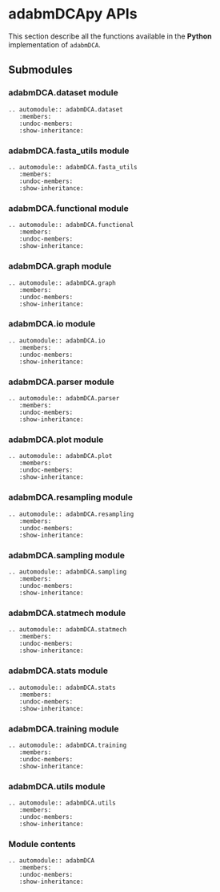 # adabmDCApy APIs

This section describe all the functions available in the **Python** implementation of `adabmDCA`.

## Submodules

### adabmDCA.dataset module

```{eval-rst}
.. automodule:: adabmDCA.dataset
   :members:
   :undoc-members:
   :show-inheritance:
```

### adabmDCA.fasta_utils module

```{eval-rst}
.. automodule:: adabmDCA.fasta_utils
   :members:
   :undoc-members:
   :show-inheritance:
```

### adabmDCA.functional module

```{eval-rst}
.. automodule:: adabmDCA.functional
   :members:
   :undoc-members:
   :show-inheritance:
```

### adabmDCA.graph module

```{eval-rst}
.. automodule:: adabmDCA.graph
   :members:
   :undoc-members:
   :show-inheritance:
```

### adabmDCA.io module

```{eval-rst}
.. automodule:: adabmDCA.io
   :members:
   :undoc-members:
   :show-inheritance:
```

### adabmDCA.parser module

```{eval-rst}
.. automodule:: adabmDCA.parser
   :members:
   :undoc-members:
   :show-inheritance:
```

### adabmDCA.plot module

```{eval-rst}
.. automodule:: adabmDCA.plot
   :members:
   :undoc-members:
   :show-inheritance:
```

### adabmDCA.resampling module

```{eval-rst}
.. automodule:: adabmDCA.resampling
   :members:
   :undoc-members:
   :show-inheritance:
```

### adabmDCA.sampling module

```{eval-rst}
.. automodule:: adabmDCA.sampling
   :members:
   :undoc-members:
   :show-inheritance:
```

### adabmDCA.statmech module

```{eval-rst}
.. automodule:: adabmDCA.statmech
   :members:
   :undoc-members:
   :show-inheritance:
```

### adabmDCA.stats module

```{eval-rst}
.. automodule:: adabmDCA.stats
   :members:
   :undoc-members:
   :show-inheritance:
```

### adabmDCA.training module

```{eval-rst}
.. automodule:: adabmDCA.training
   :members:
   :undoc-members:
   :show-inheritance:
```

### adabmDCA.utils module

```{eval-rst}
.. automodule:: adabmDCA.utils
   :members:
   :undoc-members:
   :show-inheritance:
```

### Module contents

```{eval-rst}
.. automodule:: adabmDCA
   :members:
   :undoc-members:
   :show-inheritance:
```
